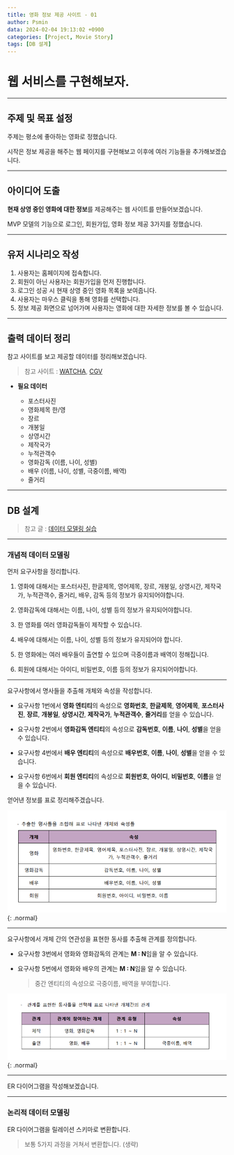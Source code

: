```yaml
---
title: 영화 정보 제공 사이트 - 01
author: Psmin
data: 2024-02-04 19:13:02 +0900
categories: [Project, Movie Story]
tags: [DB 설계]
---
```


# 웹 서비스를 구현해보자.

---

## 주제 및 목표 설정

주제는 평소에 좋아하는 영화로 정했습니다.

시작은 정보 제공을 해주는 웹 페이지를 구현해보고 이후에 여러 기능들을 추가해보겠습니다.

---

## 아이디어 도출

**현재 상영 중인 영화에 대한 정보**를 제공해주는 웹 사이트를 만들어보겠습니다.

MVP 모델의 기능으로 로그인, 회원가입, 영화 정보 제공 3가지를 정했습니다.

---

## 유저 시나리오 작성

1. 사용자는 홈페이지에 접속합니다.
2. 회원이 아닌 사용자는 회원가입을 먼저 진행합니다.
3. 로그인 성공 시 현재 상영 중인 영화 목록을 보여줍니다.
4. 사용자는 마우스 클릭을 통해 영화를 선택합니다.
5. 정보 제공 화면으로 넘어가며 사용자는 영화에 대한 자세한 정보를 볼 수 있습니다.

---

## 출력 데이터 정리

참고 사이트를 보고 제공할 데이터를 정리해보겠습니다.

> 참고 사이트 : [WATCHA](https://pedia.watcha.com/ko-KR/contents/mY5QnJW), [CGV](http://www.cgv.co.kr/movies/detail-view/?midx=77796#2)

- **필요 데이터**

  - 포스터사진
  - 영화제목 한/영
  - 장르
  - 개봉일
  - 상영시간
  - 제작국가
  - 누적관객수
  - 영화감독 (이름, 나이, 성별)
  - 배우 (이름, 나이, 성별, 극중이름, 배역)
  - 줄거리

---

## DB 설계

> 참고 글 : [데이터 모델링 실습](https://psmin1994.github.io/posts/data-modeling-ex/)

---

### 개념적 데이터 모델링

먼저 요구사항을 정리합니다.

1. 영화에 대해서는 포스터사진, 한글제목, 영어제목, 장르, 개봉일, 상영시간, 제작국가, 누적관객수, 줄거리, 배우, 감독 등의 정보가 유지되어야합니다.

2. 영화감독에 대해서는 이름, 나이, 성별 등의 정보가 유지되어야합니다.

3. 한 영화를 여러 영화감독들이 제작할 수 있습니다.

4. 배우에 대해서는 이름, 나이, 성별 등의 정보가 유지되어야 합니다.

5. 한 영화에는 여러 배우들이 출연할 수 있으며 극중이름과 배역이 정해집니다.

6. 회원에 대해서는 아이디, 비밀번호, 이름 등의 정보가 유지되어야합니다.

---

요구사항에서 명사들을 추출해 개체와 속성을 작성합니다.

- 요구사항 1번에서 **영화 엔티티**의 속성으로 **영화번호**, **한글제목**, **영어제목**, **포스터사진**, **장르**, **개봉일**, **상영시간**, **제작국가**, **누적관객수**, **줄거리**를 얻을 수 있습니다.

- 요구사항 2번에서 **영화감독 엔티티**의 속성으로 **감독번호**, **이름**, **나이**, **성별**을 얻을 수 있습니다.

- 요구사항 4번에서 **배우 엔티티**의 속성으로 **배우번호**, **이름**, **나이**, **성별**을 얻을 수 있습니다.

- 요구사항 6번에서 **회원 엔티티**의 속성으로 **회원번호**, **아이디**, **비밀번호**, **이름**을 얻을 수 있습니다.

얻어낸 정보를 표로 정리해주겠습니다.

![movie-entity](/assets/img/movie-entity.png){: .normal}

---

요구사항에서 개체 간의 연관성을 표현한 동사를 추출해 관계를 정의합니다.

- 요구사항 3번에서 영화와 영화감독의 관계는 **M : N**임을 알 수 있습니다.

- 요구사항 5번에서 영화와 배우의 관계는 **M : N**임을 알 수 있습니다.

  > 중간 엔티티의 속성으로 극중이름, 배역을 부여합니다.

![movie-relation](/assets/img/movie-relation.png){: .normal}

---

ER 다이어그램을 작성해보겠습니다.

---

### 논리적 데이터 모델링

ER 다이어그램을 릴레이션 스키마로 변환합니다.

> 보통 5가지 과정을 거쳐서 변환합니다. (생략)
